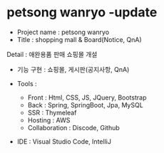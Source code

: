 # petsong wanryo -update
- Project name : petsong wanryo
- Title : shopping mall & Board(Notice, QnA)
 
 
Detail : 애완용품 판매 쇼핑몰 개설
- 기능 구현 : 쇼핑몰, 게시판(공지사항, QnA)

- Tools : 
  
  - Front : Html, CSS, JS, JQuery, Bootstrap
  - Back : Spring, SpringBoot, Jpa, MySQL 
  - SSR : Thymeleaf
  - Hosting : AWS
  - Collaboration : Discode, Github
    
- IDE : Visual Studio Code, IntelliJ 
